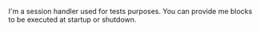 I'm a session handler used for tests purposes.You can provide me blocks to be executed at startup or shutdown.